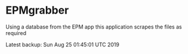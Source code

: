 # EPMgrabber
Using a database from the EPM app this application scrapes the files as required


Latest backup: Sun Aug 25 01:45:01 UTC 2019
